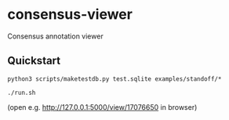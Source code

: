 # consensus-viewer

Consensus annotation viewer 


## Quickstart

```
python3 scripts/maketestdb.py test.sqlite examples/standoff/*

./run.sh
```

(open e.g. http://127.0.0.1:5000/view/17076650 in browser)
